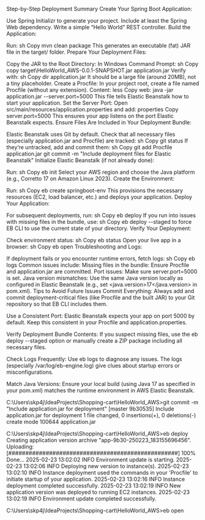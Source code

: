 Step-by-Step Deployment Summary
Create Your Spring Boot Application:

Use Spring Initializr to generate your project.
Include at least the Spring Web dependency.
Write a simple “Hello World” REST controller.
Build the Application:

Run:
sh
Copy
mvn clean package
This generates an executable (fat) JAR file in the target/ folder.
Prepare Your Deployment Files:

Copy the JAR to the Root Directory:
In Windows Command Prompt:
sh
Copy
copy target\HelloWorld_AWS-0.0.1-SNAPSHOT.jar application.jar
Verify with:
sh
Copy
dir application.jar
It should be a large file (around 20MB), not a tiny placeholder.
Create a Procfile:
In your project root, create a file named Procfile (without any extension).
Content:
less
Copy
web: java -jar application.jar --server.port=5000
This file tells Elastic Beanstalk how to start your application.
Set the Server Port:
Open src/main/resources/application.properties and add:
properties
Copy
server.port=5000
This ensures your app listens on the port Elastic Beanstalk expects.
Ensure Files Are Included in Your Deployment Bundle:

Elastic Beanstalk uses Git by default. Check that all necessary files (especially application.jar and Procfile) are tracked:
sh
Copy
git status
If they’re untracked, add and commit them:
sh
Copy
git add Procfile application.jar
git commit -m "Include deployment files for Elastic Beanstalk"
Initialize Elastic Beanstalk (if not already done):

Run:
sh
Copy
eb init
Select your AWS region and choose the Java platform (e.g., Corretto 17 on Amazon Linux 2023).
Create the Environment:

Run:
sh
Copy
eb create springboot-env
This provisions the necessary resources (EC2, load balancer, etc.) and deploys your application.
Deploy Your Application:

For subsequent deployments, run:
sh
Copy
eb deploy
If you run into issues with missing files in the bundle, use:
sh
Copy
eb deploy --staged
to force EB CLI to use the current state of your directory.
Verify Your Deployment:

Check environment status:
sh
Copy
eb status
Open your live app in a browser:
sh
Copy
eb open
Troubleshooting and Logs:

If deployment fails or you encounter runtime errors, fetch logs:
sh
Copy
eb logs
Common issues include:
Missing files in the bundle: Ensure Procfile and application.jar are committed.
Port issues: Make sure server.port=5000 is set.
Java version mismatches: Use the same Java version locally as configured in Elastic Beanstalk (e.g., set <java.version>17</java.version> in pom.xml).
Tips to Avoid Future Issues
Commit Everything:
Always add and commit deployment-critical files (like Procfile and the built JAR) to your Git repository so that EB CLI includes them.

Use a Consistent Port:
Elastic Beanstalk expects your app on port 5000 by default. Keep this consistent in your Procfile and application.properties.

Verify Deployment Bundle Contents:
If you suspect missing files, use the eb deploy --staged option or manually create a ZIP package including all necessary files.

Check Logs Frequently:
Use eb logs to diagnose any issues. The logs (especially /var/log/eb-engine.log) give clues about startup errors or misconfigurations.

Match Java Versions:
Ensure your local build (using Java 17 as specified in your pom.xml) matches the runtime environment in AWS Elastic Beanstalk.


C:\Users\skp4j\IdeaProjects\Shopping-cart\HelloWorld_AWS>git commit -m "Include application.jar for deployment"
[master 9b30535] Include application.jar for deployment
1 file changed, 0 insertions(+), 0 deletions(-)
create mode 100644 application.jar

C:\Users\skp4j\IdeaProjects\Shopping-cart\HelloWorld_AWS>eb deploy
Creating application version archive "app-9b30-250223_183155696456".
Uploading: [##################################################] 100% Done...
2025-02-23 13:02:02    INFO    Environment update is starting.
2025-02-23 13:02:06    INFO    Deploying new version to instance(s).
2025-02-23 13:02:10    INFO    Instance deployment used the commands in your 'Procfile' to initiate startup of your application.
2025-02-23 13:02:16    INFO    Instance deployment completed successfully.
2025-02-23 13:02:19    INFO    New application version was deployed to running EC2 instances.
2025-02-23 13:02:19    INFO    Environment update completed successfully.


C:\Users\skp4j\IdeaProjects\Shopping-cart\HelloWorld_AWS>eb open